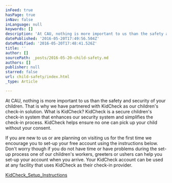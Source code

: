 ```yaml
---
inFeed: true
hasPage: true
inNav: false
inLanguage: null
keywords: []
description: 'At CAU, nothing is more important to us than the safety and security of your children. That is why we have partnered with KidCheck as our children’s check-in solution. What is KidCheck? KidCheck is a secure children’s check-in system that enhances our security system and simplifies the check-in process. KidCheck helps ensure no one can pick up your child without your consent.'
datePublished: '2016-05-20T17:49:56.504Z'
dateModified: '2016-05-20T17:48:41.526Z'
title: ''
author: []
sourcePath: _posts/2016-05-20-child-safety.md
authors: []
publisher: null
starred: false
url: child-safety/index.html
_type: Article

---
```

At CAU, nothing is more important to us than the safety and security of your children. That is why we have partnered with KidCheck as our children's check-in solution. What is KidCheck? KidCheck is a secure children's check-in system that enhances our security system and simplifies the check-in process. KidCheck helps ensure no one can pick up your child without your consent.

If you are new to us or are planning on visiting us for the first time we encourage you to set-up your free account using the instructions below. Don't worry though if you do not have time or have problems during the set-up process one of our children's workers, greeters or ushers can help you set-up your account when you arrive. Your KidCheck account can be used at any facility that uses KidCheck as their check-in provider.

[KidCheck\_Setup\_Instructions][0]

[0]: null